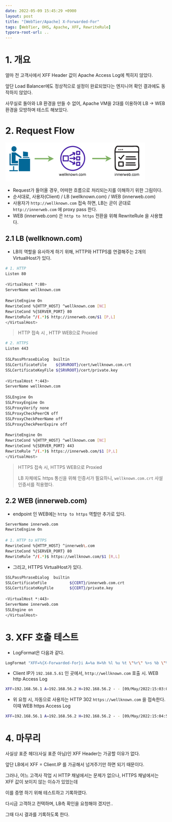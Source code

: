 ```yaml
---
date: 2022-05-09 15:45:29 +0900
layout: post
title: "[WebTier/Apache] X-Forwarded-For"
tags: [WebTier, OHS, Apache, XFF, RewriteRule]
typora-root-url: ..
---
```


# 1. 개요

얼마 전 고객사에서 XFF Header 값이 Apache Access Log에 찍히지 않았다.

앞단 Load Balancer에도 정상적으로 설정이 완료되었다는 엔지니어 확인 결과에도 동작하지 않았다.

사무실로 돌아와 LB 환경을 만들 수 없어, Apache VM을 2대를 이용하여 LB -> WEB 환경을 모방하며 테스트 해보았다.



# 2. Request Flow

![X-Forwarded-For_1](/../assets/posts/images/WEB/X-Forwarded-For/X-Forwarded-For_1.png)



* Request가 들어올 경우, 어떠한 흐름으로 처리되는지를 이해하기 위한 그림이다.
* 순서대로, 사용자(Client) / LB (wellknown.com) / WEB (innerweb.com)
* 사용자가 `http://wellknown.com` 접속 하면, LB는 곧이 곧대로 `http://innerweb.com` 에 proxy pass 한다.
* WEB (innerweb.com) 은 `http to https` 전환을 위해 RewriteRule 을 사용했다.



## 2.1 LB (wellknown.com)

* LB의 역할을 유사하게 하기 위해, HTTP와 HTTPS를 연결해주는 2개의 VirtualHost가 있다.

```bash
# 1. HTTP
Listen 80

<VirtualHost *:80>
ServerName wellknown.com

RewriteEngine On
RewriteCond %{HTTP_HOST} ^wellknown.com [NC]
RewriteCond %{SERVER_PORT} 80
RewriteRule ^/(.*)$ http://innerweb.com/$1 [P,L]
</VirtualHost>
```

> HTTP 접속 시 , HTTP WEB으로 Proxied



```bash
# 2. HTTPS
Listen 443

SSLPassPhraseDialog  builtin
SSLCertificateFile    ${SRVROOT}/cert/wellknown.com.crt
SSLCertificateKeyFile ${SRVROOT}/cert/private.key

<VirtualHost *:443>
ServerName wellknown.com

SSLEngine On
SSLProxyEngine On
SSLProxyVerify none
SSLProxyCheckPeerCN off
SSLProxyCheckPeerName off
SSLProxyCheckPeerExpire off

RewriteEngine On
RewriteCond %{HTTP_HOST} ^wellknown.com [NC]
RewriteCond %{SERVER_PORT} 443
RewriteRule ^/(.*)$ https://innerweb.com/$1 [P,L]
</VirtualHost>
```

> HTTPS 접속 시, HTTPS WEB으로 Proxied
>
> LB 자체에도 https 통신을 위해 인증서가 필요하니, `wellknown.com.crt` 사설 인증서를 적용했다.



## 2.2 WEB (innerweb.com)

* endpoint 인 WEB에는 `http to https` 역할만 추가로 있다.

```bash
ServerName innerweb.com
RewriteEngine On

# 1. HTTP to HTTPS
RewriteCond %{HTTP_HOST} ^innerweb\.com
RewriteCond %{SERVER_PORT} 80
RewriteRule ^/(.*)$ https://wellknown.com/$1 [R,L]
```



* 그리고, HTTPS VirtualHost가 있다.

```bash
SSLPassPhraseDialog  builtin
SSLCertificateFile          ${CERT}/innerweb.com.crt
SSLCertificateKeyFile       ${CERT}/private.key

<VirtualHost *:443>
ServerName innerweb.com
SSLEngine on
</VirtualHost>
```



# 3. XFF 호출 테스트

* LogFormat은 다음과 같다.

```bash
LogFormat "XFF=%{X-Forwarded-For}i A=%a H=%h %l %u %t \"%r\" %>s %b \"%{Referer}i\" \"%{User-Agent}i\" %D" combined
```



* Client IP가 `192.168.5.61` 인 곳에서, `http://wellknown.com` 호출 시. WEB http Access Log

```bash
XFF=192.168.56.1 A=192.168.56.2 H=192.168.56.2 - - [09/May/2022:15:03:00 +0900] "GET / HTTP/1.1" 302 206 "-" "Mozilla/5.0 (Windows NT 10.0; Win64; x64) AppleWebKit/537.36 (KHTML, like Gecko) Chrome/101.0.4951.54 Safari/537.36" 237
```



* 위 요청 시, 자동으로 사용자는 HTTP 302 `https://wellknown.com` 을 접속한다. 이때 WEB https Access Log

```bash
XFF=192.168.56.1 A=192.168.56.2 H=192.168.56.2 - - [09/May/2022:15:04:56 +0900] "GET / HTTP/1.1" 200 613 "-" "Mozilla/5.0 (Windows NT 10.0; Win64; x64) AppleWebKit/537.36 (KHTML, like Gecko) Chrome/101.0.4951.54 Safari/537.36" 538
```



# 4. 마무리

사실상 표준 헤더(사실 표준 아님)인 XFF Header는 가공할 이유가 없다.

앞단 LB에서 XFF = Client.IP 를 가공해서 넘겨주기만 하면 되기 때문이다.

그러나, 어느 고객사 작업 시 HTTP 채널에서는 문제가 없으나, HTTPS 채널에서는 XFF 값이 보이지 않는 이슈가 있었는데

이를 증명 하기 위해 테스트하고 기록하였다.



다시금 고객하고 컨택하며, LB측 확인을 요청해야 겠지만..

그때 다시 결과를 기록하도록 한다.
